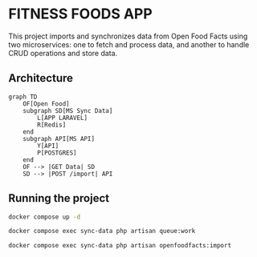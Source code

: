 # FITNESS FOODS APP

This project imports and synchronizes data from Open Food Facts using two microservices: one to fetch and process data, and another to handle CRUD operations and store data.

## Architecture

```mermaid
graph TD
    OF[Open Food]
    subgraph SD[MS Sync Data]
        L[APP LARAVEL]
        R[Redis]
    end
    subgraph API[MS API]
        Y[API]
        P[POSTGRES]
    end
    OF --> |GET Data| SD
    SD --> |POST /import| API
```

## Running the project

```sh
docker compose up -d
```
```sh
docker compose exec sync-data php artisan queue:work
```
```sh
docker compose exec sync-data php artisan openfoodfacts:import
```